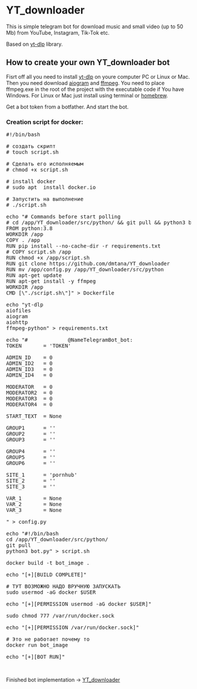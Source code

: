# YT_downloader

This is simple telegram bot for download music and small video (up to 50 Mb) from YouTube, Instagram, Tik-Tok etc. 

Based on <a href="https://github.com/yt-dlp/yt-dlp">yt-dlp</a> library.

<h2>How to create your own YT_downloader bot</h2>

Fisrt off all you need to install <a href="https://github.com/yt-dlp/yt-dlp">yt-dlp</a> on youre computer PC or Linux or Mac. 
Then you need download <a href="https://github.com/aiogram/aiogram">aiogram</a> and <a href="https://ffmpeg.org/" class="link">ffmpeg</a>. 
You need to place ffmpeg.exe in the root of the project with the executable code if You have Windows. 
For Linux or Mac just install using terminal or <a href="https://brew.sh/">homebrew</a>. 

Get a bot token from a botfather. And start the bot.

<h3>Creation script for docker:</h3>

<pre >
#!/bin/bash

# создать скрипт
# touch script.sh

# Сделать его исполняемым
# chmod +x script.sh

# install docker
# sudo apt  install docker.io

# Запустить на выполнение
# ./script.sh

echo "# Commands before start polling
# cd /app/YT_downloader/src/python/ && git pull && python3 bot.py
FROM python:3.8
WORKDIR /app
COPY . /app
RUN pip install --no-cache-dir -r requirements.txt
# COPY script.sh /app
RUN chmod +x /app/script.sh
RUN git clone https://github.com/dmtana/YT_downloader
RUN mv /app/config.py /app/YT_downloader/src/python
RUN apt-get update
RUN apt-get install -y ffmpeg
WORKDIR /app
CMD [\"./script.sh\"]" > Dockerfile

echo "yt-dlp
aiofiles
aiogram
aiohttp
ffmpeg-python" > requirements.txt

echo "# 			@NameTelegramBot_bot:
TOKEN       = 'TOKEN'

ADMIN_ID    = 0
ADMIN_ID2   = 0
ADMIN_ID3   = 0
ADMIN_ID4   = 0

MODERATOR   = 0
MODERATOR2  = 0
MODERATOR3  = 0
MODERATOR4  = 0

START_TEXT  = None

GROUP1      = ''
GROUP2      = ''
GROUP3      = ''

GROUP4      = ''
GROUP5      = ''
GROUP6      = ''

SITE_1      = 'pornhub'
SITE_2      = ''
SITE_3      = ''

VAR_1       = None
VAR_2       = None
VAR_3       = None

" > config.py

echo "#!/bin/bash
cd /app/YT_downloader/src/python/ 
git pull 
python3 bot.py" > script.sh

docker build -t bot_image .

echo "[+][BUILD COMPLETE]"

# ТУТ ВОЗМОЖНО НАДО ВРУЧНУЮ ЗАПУСКАТЬ
sudo usermod -aG docker $USER

echo "[+][PERMISSION usermod -aG docker $USER]"

sudo chmod 777 /var/run/docker.sock

echo "[+][PERMISSION /var/run/docker.sock]"

# Это не работает почему то 
docker run bot_image

echo "[+][BOT RUN]"

  </pre>  

Finished bot implementation -> <a href="https://t.me/TestTelegramBot001_bot">YT_downloader</a>
